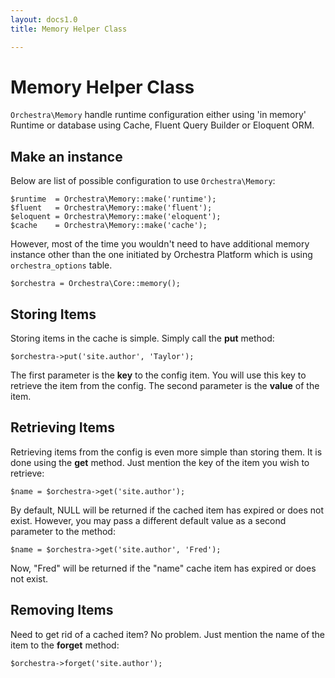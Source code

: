 ```yaml
---
layout: docs1.0
title: Memory Helper Class

---
```


# Memory Helper Class

`Orchestra\Memory` handle runtime configuration either using 'in memory' Runtime or database using Cache, Fluent Query Builder or Eloquent ORM.

## Make an instance

Below are list of possible configuration to use `Orchestra\Memory`:

	$runtime  = Orchestra\Memory::make('runtime');
	$fluent   = Orchestra\Memory::make('fluent');
	$eloquent = Orchestra\Memory::make('eloquent'); 
	$cache    = Orchestra\Memory::make('cache');

However, most of the time you wouldn't need to have additional memory instance other than the one initiated by Orchestra Platform which is using `orchestra_options` table.

	$orchestra = Orchestra\Core::memory();

## Storing Items

Storing items in the cache is simple. Simply call the **put** method:

	$orchestra->put('site.author', 'Taylor');

The first parameter is the **key** to the config item. You will use this key to retrieve the item from the config. The second parameter is the **value** of the item. 

## Retrieving Items

Retrieving items from the config is even more simple than storing them. It is done using the **get** method. Just mention the key of the item you wish to retrieve:

	$name = $orchestra->get('site.author');

By default, NULL will be returned if the cached item has expired or does not exist. However, you may pass a different default value as a second parameter to the method:

	$name = $orchestra->get('site.author', 'Fred');

Now, "Fred" will be returned if the "name" cache item has expired or does not exist.

## Removing Items

Need to get rid of a cached item? No problem. Just mention the name of the item to the **forget** method:

	$orchestra->forget('site.author');
